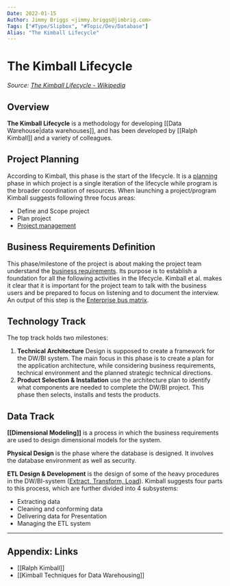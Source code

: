 ```yaml
---
Date: 2022-01-15
Author: Jimmy Briggs <jimmy.briggs@jimbrig.com>
Tags: ["#Type/Slipbox", "#Topic/Dev/Database"]
Alias: "The Kimball Lifecycle"
---
```


# The Kimball Lifecycle

*Source: [The Kimball Lifecycle - Wikipedia](https://en.wikipedia.org/wiki/The_Kimball_Lifecycle)*

## Overview

**The Kimball Lifecycle** is a methodology for developing [[Data Warehouse|data warehouses]], and has been developed by [[Ralph Kimball]] and a variety of colleagues.

## Project Planning

According to Kimball, this phase is the start of the lifecycle. It is a [planning](https://en.wikipedia.org/wiki/Planning "Planning") phase in which project is a single iteration of the lifecycle while program is the broader coordination of resources. When launching a project/program Kimball suggests following three focus areas:

-   Define and Scope project
-   Plan project
-   [Project management](https://en.wikipedia.org/wiki/Project_management)

## Business Requirements Definition

This phase/milestone of the project is about making the project team understand the [business requirements](https://en.wikipedia.org/wiki/Business_requirements "Business requirements"). Its purpose is to establish a foundation for all the following activities in the lifecycle. Kimball et al. makes it clear that it is important for the project team to talk with the business users and be prepared to focus on listening and to document the interview. An output of this step is the [Enterprise bus matrix](https://en.wikipedia.org/wiki/Enterprise_bus_matrix "Enterprise bus matrix").

## Technology Track

The top track holds two milestones:

1.  **Technical Architecture** Design is supposed to create a framework for the DW/BI system. The main focus in this phase is to create a plan for the application architecture, while considering business requirements, technical environment and the planned strategic technical directions.
2.  **Product Selection & Installation** use the architecture plan to identify what components are needed to complete the DW/BI project. This phase then selects, installs and tests the products.

## Data Track

**[[Dimensional Modeling]]** is a process in which the business requirements are used to design dimensional models for the system.

**Physical Design** is the phase where the database is designed. It involves the database environment as well as security.

**ETL Design & Development** is the design of some of the heavy procedures in the DW/BI-system ([Extract, Transform, Load](https://en.wikipedia.org/wiki/Extract,_Transform,_Load "Extract, Transform, Load")). Kimball suggests four parts to this process, which are further divided into 4 subsystems:

-   Extracting data
-   Cleaning and conforming data
-   Delivering data for Presentation
-   Managing the ETL system

***

## Appendix: Links

- [[Ralph Kimball]]
- [[Kimball Techniques for Data Warehousing]]
